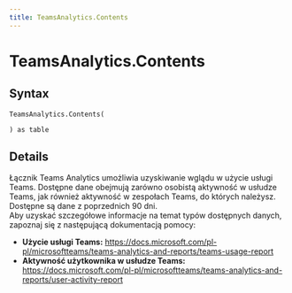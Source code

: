 ```yaml
---
title: TeamsAnalytics.Contents
---
```


# TeamsAnalytics.Contents



## Syntax

```powerquery
TeamsAnalytics.Contents(

) as table
```


## Details

Łącznik Teams Analytics umożliwia uzyskiwanie wglądu w użycie usługi Teams. Dostępne dane obejmują zarówno osobistą aktywność w usłudze Teams, jak również aktywność w zespołach Teams, do których należysz.<br />Dostępne są dane z poprzednich 90 dni.<br />Aby uzyskać szczegółowe informacje na temat typów dostępnych danych, zapoznaj się z następującą dokumentacją pomocy: <br /><ul><li><b>Użycie usługi Teams:</b> https://docs.microsoft.com/pl-pl/microsoftteams/teams-analytics-and-reports/teams-usage-report</li><li><b>Aktywność użytkownika w usłudze Teams:</b> https://docs.microsoft.com/pl-pl/microsoftteams/teams-analytics-and-reports/user-activity-report</li></ul>


